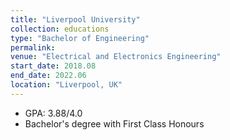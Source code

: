 ```yaml
---
title: "Liverpool University"
collection: educations
type: "Bachelor of Engineering"
permalink:
venue: "Electrical and Electronics Engineering"
start_date: 2018.08
end_date: 2022.06
location: "Liverpool, UK"
---
```


- GPA: 3.88/4.0
- Bachelor's degree with First Class Honours
